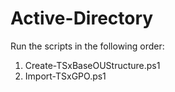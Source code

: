 # Active-Directory
Run the scripts in the following order:

1. Create-TSxBaseOUStructure.ps1
2. Import-TSxGPO.ps1

